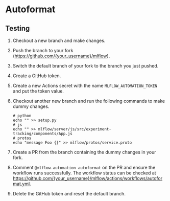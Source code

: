 # Autoformat

## Testing

1. Checkout a new branch and make changes.
1. Push the branch to your fork (https://github.com/{your_username}/mlflow).
1. Switch the default branch of your fork to the branch you just pushed.
1. Create a GitHub token.
1. Create a new Actions secret with the name `MLFLOW_AUTOMATION_TOKEN` and put the token value.
1. Checkout another new branch and run the following commands to make dummy changes.

   ```shell
   # python
   echo "" >> setup.py
   # js
   echo "" >> mlflow/server/js/src/experiment-tracking/components/App.js
   # protos
   echo "message Foo {}" >> mlflow/protos/service.proto
   ```

1. Create a PR from the branch containing the dummy changes in your fork.
1. Comment `@mlflow-automation autoformat` on the PR and ensure the workflow runs successfully.
   The workflow status can be checked at https://github.com/{your_username}/mlflow/actions/workflows/autoformat.yml.
1. Delete the GitHub token and reset the default branch.
